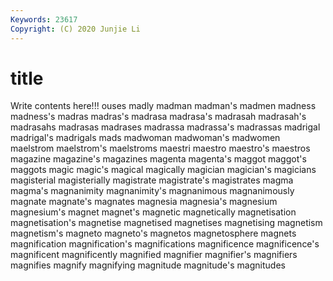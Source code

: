 ```yaml
---
Keywords: 23617
Copyright: (C) 2020 Junjie Li
---
```


# title

Write contents here!!!
ouses 
madly 
madman 
madman's 
madmen 
madness
madness's 
madras 
madras's 
madrasa 
madrasa's 
madrasah 
madrasah's 
madrasahs 
madrasas 
madrases
madrassa 
madrassa's 
madrassas 
madrigal 
madrigal's 
madrigals 
mads 
madwoman 
madwoman's 
madwomen
maelstrom 
maelstrom's 
maelstroms 
maestri 
maestro 
maestro's 
maestros 
magazine 
magazine's 
magazines
magenta 
magenta's 
maggot 
maggot's 
maggots 
magic 
magic's 
magical 
magically 
magician
magician's 
magicians 
magisterial 
magisterially 
magistrate 
magistrate's 
magistrates 
magma 
magma's 
magnanimity
magnanimity's 
magnanimous 
magnanimously 
magnate 
magnate's 
magnates 
magnesia 
magnesia's 
magnesium 
magnesium's
magnet 
magnet's 
magnetic 
magnetically 
magnetisation 
magnetisation's 
magnetise 
magnetised 
magnetises 
magnetising
magnetism 
magnetism's 
magneto 
magneto's 
magnetos 
magnetosphere 
magnets 
magnification 
magnification's 
magnifications
magnificence 
magnificence's 
magnificent 
magnificently 
magnified 
magnifier 
magnifier's 
magnifiers 
magnifies 
magnify
magnifying 
magnitude 
magnitude's 
magnitudes 
